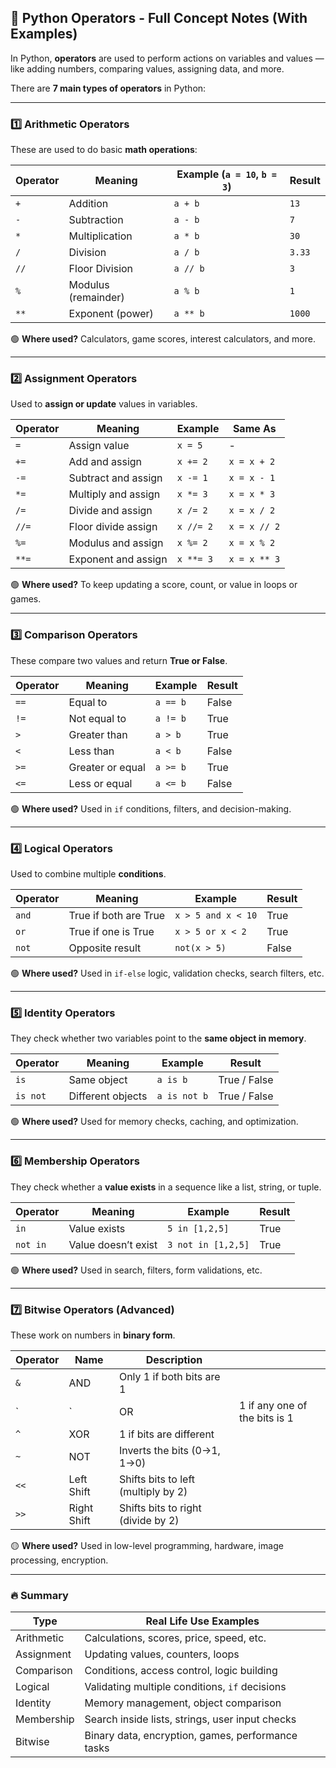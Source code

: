 ## 🧠 Python Operators - Full Concept Notes (With Examples)

In Python, **operators** are used to perform actions on variables and values — like adding numbers, comparing values, assigning data, and more.

There are **7 main types of operators** in Python:

---

### 1️⃣ Arithmetic Operators

These are used to do basic **math operations**:

| Operator | Meaning             | Example (`a = 10`, `b = 3`) | Result |
| -------- | ------------------- | --------------------------- | ------ |
| `+`      | Addition            | `a + b`                     | `13`   |
| `-`      | Subtraction         | `a - b`                     | `7`    |
| `*`      | Multiplication      | `a * b`                     | `30`   |
| `/`      | Division            | `a / b`                     | `3.33` |
| `//`     | Floor Division      | `a // b`                    | `3`    |
| `%`      | Modulus (remainder) | `a % b`                     | `1`    |
| `**`     | Exponent (power)    | `a ** b`                    | `1000` |

🟢 **Where used?**
Calculators, game scores, interest calculators, and more.

---

### 2️⃣ Assignment Operators

Used to **assign or update** values in variables.

| Operator | Meaning             | Example   | Same As      |
| -------- | ------------------- | --------- | ------------ |
| `=`      | Assign value        | `x = 5`   | -            |
| `+=`     | Add and assign      | `x += 2`  | `x = x + 2`  |
| `-=`     | Subtract and assign | `x -= 1`  | `x = x - 1`  |
| `*=`     | Multiply and assign | `x *= 3`  | `x = x * 3`  |
| `/=`     | Divide and assign   | `x /= 2`  | `x = x / 2`  |
| `//=`    | Floor divide assign | `x //= 2` | `x = x // 2` |
| `%=`     | Modulus and assign  | `x %= 2`  | `x = x % 2`  |
| `**=`    | Exponent and assign | `x **= 3` | `x = x ** 3` |

🟢 **Where used?**
To keep updating a score, count, or value in loops or games.

---

### 3️⃣ Comparison Operators

These compare two values and return **True or False**.

| Operator | Meaning          | Example  | Result |
| -------- | ---------------- | -------- | ------ |
| `==`     | Equal to         | `a == b` | False  |
| `!=`     | Not equal to     | `a != b` | True   |
| `>`      | Greater than     | `a > b`  | True   |
| `<`      | Less than        | `a < b`  | False  |
| `>=`     | Greater or equal | `a >= b` | True   |
| `<=`     | Less or equal    | `a <= b` | False  |

🟢 **Where used?**
Used in `if` conditions, filters, and decision-making.

---

### 4️⃣ Logical Operators

Used to combine multiple **conditions**.

| Operator | Meaning               | Example            | Result |
| -------- | --------------------- | ------------------ | ------ |
| `and`    | True if both are True | `x > 5 and x < 10` | True   |
| `or`     | True if one is True   | `x > 5 or x < 2`   | True   |
| `not`    | Opposite result       | `not(x > 5)`       | False  |

🟢 **Where used?**
Used in `if-else` logic, validation checks, search filters, etc.

---

### 5️⃣ Identity Operators

They check whether two variables point to the **same object in memory**.

| Operator | Meaning           | Example      | Result       |
| -------- | ----------------- | ------------ | ------------ |
| `is`     | Same object       | `a is b`     | True / False |
| `is not` | Different objects | `a is not b` | True / False |

🟢 **Where used?**
Used for memory checks, caching, and optimization.

---

### 6️⃣ Membership Operators

They check whether a **value exists** in a sequence like a list, string, or tuple.

| Operator | Meaning             | Example            | Result |
| -------- | ------------------- | ------------------ | ------ |
| `in`     | Value exists        | `5 in [1,2,5]`     | True   |
| `not in` | Value doesn’t exist | `3 not in [1,2,5]` | True   |

🟢 **Where used?**
Used in search, filters, form validations, etc.

---

### 7️⃣ Bitwise Operators (Advanced)

These work on numbers in **binary form**.

| Operator | Name        | Description                         |                               |
| -------- | ----------- | ----------------------------------- | ----------------------------- |
| `&`      | AND         | Only 1 if both bits are 1           |                               |
| \`       | \`          | OR                                  | 1 if any one of the bits is 1 |
| `^`      | XOR         | 1 if bits are different             |                               |
| `~`      | NOT         | Inverts the bits (0→1, 1→0)         |                               |
| `<<`     | Left Shift  | Shifts bits to left (multiply by 2) |                               |
| `>>`     | Right Shift | Shifts bits to right (divide by 2)  |                               |

🟡 **Where used?**
Used in low-level programming, hardware, image processing, encryption.

---

### 🔥 Summary

| Type       | Real Life Use Examples                            |
| ---------- | ------------------------------------------------- |
| Arithmetic | Calculations, scores, price, speed, etc.          |
| Assignment | Updating values, counters, loops                  |
| Comparison | Conditions, access control, logic building        |
| Logical    | Validating multiple conditions, `if` decisions    |
| Identity   | Memory management, object comparison              |
| Membership | Search inside lists, strings, user input checks   |
| Bitwise    | Binary data, encryption, games, performance tasks |